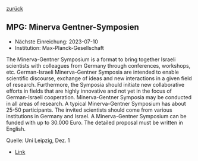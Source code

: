 [zurück](/funding/)

## MPG: Minerva Gentner-Symposien

* Nächste Einreichung: 2023-07-10
* Institution: Max-Planck-Gesellschaft

The Minerva-Gentner Symposium is a format to bring together Israeli scientists with colleagues from Germany through conferences, workshops, etc. German-Israeli Minerva-Gentner Symposia are intended to enable scientific discourse, exchange of ideas and new interactions in a given field of research. Furthermore, the Symposia should initiate new collaborative efforts in fields that are highly innovative and not yet in the focus of German-Israeli cooperation. Minerva-Gentner Symposia may be conducted in all areas of research. A typical Minerva-Gentner Symposium has about 25-50 participants. The invited scientists should come from various institutions in Germany and Israel. A Minerva-Gentner Symposium can be funded with up to 30.000 Euro. The detailed proposal must be written in English.

Quelle: Uni Leipzig, Dez. 1

* [Link](https://www.minerva.mpg.de/19311/application)